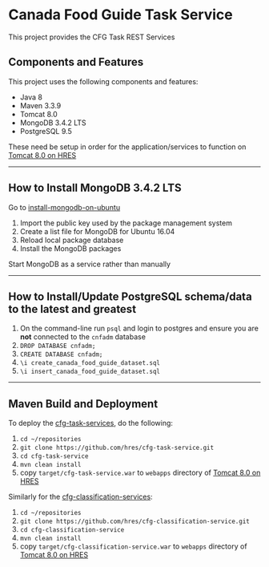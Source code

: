 # Canada Food Guide Task Service

This project provides the CFG Task REST Services

## Components and Features

This project uses the following components and features:

* Java 8
* Maven 3.3.9
* Tomcat 8.0
* MongoDB 3.4.2 LTS
* PostgreSQL 9.5

These need be setup in order for the application/services to function on [Tomcat 8.0 on HRES]

---

## How to Install MongoDB 3.4.2 LTS

Go to [install-mongodb-on-ubuntu]

1. Import the public key used by the package management system
2. Create a list file for MongoDB for Ubuntu 16.04
3. Reload local package database
4. Install the MongoDB packages

Start MongoDB as a service rather than manually

---

## How to Install/Update PostgreSQL schema/data to the latest and greatest

1. On the command-line run `psql` and login to postgres and ensure you are **not** connected to the `cnfadm` database
2. `DROP DATABASE cnfadm;`
3. `CREATE DATABASE cnfadm;`
4. `\i create_canada_food_guide_dataset.sql`
5. `\i insert_canada_food_guide_dataset.sql`

---

## Maven Build and Deployment

To deploy the [cfg-task-services], do the following:

1. `cd ~/repositories`
2. `git clone https://github.com/hres/cfg-task-service.git`
3. `cd cfg-task-service`
4. `mvn clean install`
5. copy `target/cfg-task-service.war` to `webapps` directory of [Tomcat 8.0 on HRES]

Similarly for the [cfg-classification-services]:

1. `cd ~/repositories`
2. `git clone https://github.com/hres/cfg-classification-service.git`
3. `cd cfg-classification-service`
4. `mvn clean install`
5. copy `target/cfg-classification-service.war` to `webapps` directory of [Tomcat 8.0 on HRES]

[//]: # (These are the references links used in the body of this note and get stripped out when the markdown processor does its thing.  There is no need to format nicely because it should not be seen.)

[install-mongodb-on-ubuntu]: <https://docs.mongodb.com/manual/tutorial/install-mongodb-on-ubuntu/>
[cfg-task-services]: <https://github.com/hres/cfg-task-service.git>
[cfg-classification-services]: <https://github.com/hres/cfg-classification-service.git>
[Tomcat 8.0 on HRES]: <https://java-dev.hres.ca>
